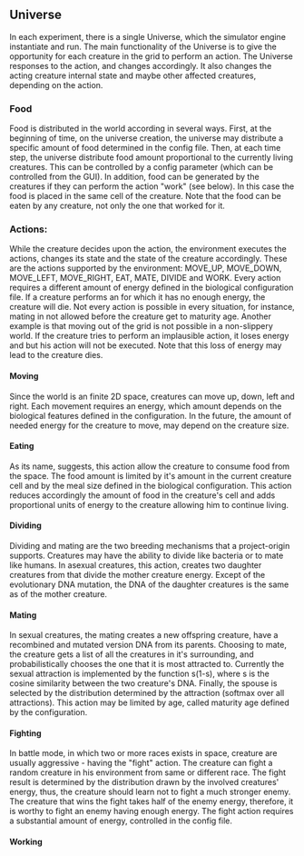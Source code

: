 ## Universe

In each experiment, there is a single Universe, which the simulator engine instantiate and run.
The main functionality of the Universe is to give the opportunity for each creature in the grid to perform an action.
The Universe responses to the action, and changes accordingly.
It also changes the acting creature internal state and maybe other affected creatures, depending on the action.


### Food
Food is distributed in the world according in several ways.
First, at the beginning of time, on the universe creation, the universe may distribute a specific amount of food determined in the config file.
Then, at each time step, the universe distribute food amount proportional to the currently living creatures.
This can be controlled by a config parameter (which can be controlled from the GUI).
In addition, food can be generated by the creatures if they can perform the action "work" (see below).
In this case the food is placed in the same cell of the creature.
Note that the food can be eaten by any creature, not only the one that worked for it.
 

### Actions:
While the creature decides upon the action, the environment executes the actions, changes its state and the state of the creature accordingly.
These are the actions supported by the environment: MOVE_UP, MOVE_DOWN, MOVE_LEFT, MOVE_RIGHT, EAT, MATE, DIVIDE and WORK.
Every action requires a different amount of energy defined in the biological configuration file.
If a creature performs an for which it has no enough energy, the creature will die.
Not every action is possible in every situation, for instance, mating in not allowed before the creature get to maturity age.
Another example is that moving out of the grid is not possible in a non-slippery world.
If the creature tries to perform an implausible action, it loses energy and but his action will not be executed.
Note that this loss of energy may lead to the creature dies. 


#### Moving
Since the world is an finite 2D space, creatures can move up, down, left and right.
Each movement requires an energy, which amount depends on the biological features defined in the configuration.
In the future, the amount of needed energy for the creature to move, may depend on the creature size.

#### Eating
As its name, suggests, this action allow the creature to consume food from the space.
The food amount is limited by it's amount in the current creature cell and by the meal size defined in the biological configuration.
This action reduces accordingly the amount of food in the creature's cell and adds proportional units of energy to the creature allowing him to continue living.

#### Dividing
Dividing and mating are the two breeding mechanisms that a project-origin supports. 
Creatures may have the ability to divide like bacteria or to mate like humans.
In asexual creatures, this action, creates two daughter creatures from that divide the mother creature energy.
Except of the evolutionary DNA mutation, the DNA of the daughter creatures is the same as of the mother creature.

#### Mating
In sexual creatures, the mating creates a new offspring creature, have a recombined and mutated version DNA from its parents.
Choosing to mate, the creature gets a list of all the creatures in it's surrounding, and probabilistically chooses the one that it is most attracted to.
Currently the sexual attraction is implemented by the function s(1-s), where s is the cosine similarity between the two creature's DNA.
Finally, the spouse is selected by the distribution determined by the attraction (softmax over all attractions).
This action may be limited by age, called maturity age defined by the configuration.

#### Fighting
In battle mode, in which two or more races exists in space, creature are usually aggressive - having the "fight" action.
The creature can fight a random creature in his environment from same or different race.
The fight result is determined by the distribution drawn by the involved creatures' energy, thus, the creature should learn not to fight a much stronger enemy.
The creature that wins the fight takes half of the enemy energy, therefore, it is worthy to fight an enemy having enough energy.
The fight action requires a substantial amount of energy, controlled in the config file. 

#### Working
